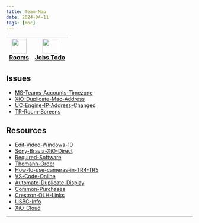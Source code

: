 ```yaml
---
title: Team-Map
date: 2024-04-11
tags: [moc]
---
```


<a href="00-Maps&Views/RoomView-HTML.md"><img width="40" src="https://img.icons8.com/?size=100&id=43215&format=png&color=000000"/></br>Rooms</a> | <a href="01-Projects/Job-List.md"><img width="40" src="https://img.icons8.com/?size=100&id=10758&format=png&color=CCCCCC"/></br>Jobs Todo</a>
:---: | :---:

## Issues

<ul class="dataview list-view-ul"><li><span><a data-tooltip-position="top" aria-label="03-Resources/01-Issue-Resolutions/MS-Teams-Accounts-Timezone.md" data-href="03-Resources/01-Issue-Resolutions/MS-Teams-Accounts-Timezone.md" href="03-Resources/01-Issue-Resolutions/MS-Teams-Accounts-Timezone.md" class="internal-link" target="_blank" rel="noopener">MS-Teams-Accounts-Timezone</a></span></li><li><span><a data-tooltip-position="top" aria-label="03-Resources/01-Issue-Resolutions/XiO-Duplicate-Mac-Address.md" data-href="03-Resources/01-Issue-Resolutions/XiO-Duplicate-Mac-Address.md" href="03-Resources/01-Issue-Resolutions/XiO-Duplicate-Mac-Address.md" class="internal-link" target="_blank" rel="noopener">XiO-Duplicate-Mac-Address</a></span></li><li><span><a data-tooltip-position="top" aria-label="03-Resources/01-Issue-Resolutions/UC-Engine-IP-Address-Changed.md" data-href="03-Resources/01-Issue-Resolutions/UC-Engine-IP-Address-Changed.md" href="03-Resources/01-Issue-Resolutions/UC-Engine-IP-Address-Changed.md" class="internal-link" target="_blank" rel="noopener">UC-Engine-IP-Address-Changed</a></span></li><li><span><a data-tooltip-position="top" aria-label="03-Resources/01-Issue-Resolutions/TR-Room-Screens.md" data-href="03-Resources/01-Issue-Resolutions/TR-Room-Screens.md" href="03-Resources/01-Issue-Resolutions/TR-Room-Screens.md" class="internal-link" target="_blank" rel="noopener">TR-Room-Screens</a></span></li></ul>

## Resources
<ul class="dataview list-view-ul"><li><span><a data-tooltip-position="top" aria-label="03-Resources/02-Resources/Edit-Video-Windows-10.md" data-href="03-Resources/02-Resources/Edit-Video-Windows-10.md" href="03-Resources/02-Resources/Edit-Video-Windows-10.md" class="internal-link" target="_blank" rel="noopener">Edit-Video-Windows-10</a></span></li><li><span><a data-tooltip-position="top" aria-label="03-Resources/02-Resources/Sony-Bravia-XiO-Direct.md" data-href="03-Resources/02-Resources/Sony-Bravia-XiO-Direct.md" href="03-Resources/02-Resources/Sony-Bravia-XiO-Direct.md" class="internal-link" target="_blank" rel="noopener">Sony-Bravia-XiO-Direct</a></span></li><li><span><a data-tooltip-position="top" aria-label="03-Resources/02-Resources/Required-Software.md" data-href="03-Resources/02-Resources/Required-Software.md" href="03-Resources/02-Resources/Required-Software.md" class="internal-link" target="_blank" rel="noopener">Required-Software</a></span></li><li><span><a data-tooltip-position="top" aria-label="03-Resources/02-Resources/Thomann-Order.md" data-href="03-Resources/02-Resources/Thomann-Order.md" href="03-Resources/02-Resources/Thomann-Order.md" class="internal-link" target="_blank" rel="noopener">Thomann-Order</a></span></li><li><span><a data-tooltip-position="top" aria-label="03-Resources/02-Resources/How-to-use-cameras-in-TR4-TR5.md" data-href="03-Resources/02-Resources/How-to-use-cameras-in-TR4-TR5.md" href="03-Resources/02-Resources/How-to-use-cameras-in-TR4-TR5.md" class="internal-link" target="_blank" rel="noopener">How-to-use-cameras-in-TR4-TR5</a></span></li><li><span><a data-tooltip-position="top" aria-label="03-Resources/02-Resources/VS-Code-Online.md" data-href="03-Resources/02-Resources/VS-Code-Online.md" href="03-Resources/02-Resources/VS-Code-Online.md" class="internal-link" target="_blank" rel="noopener">VS-Code-Online</a></span></li><li><span><a data-tooltip-position="top" aria-label="03-Resources/02-Resources/Automate-Duplicate-Display.md" data-href="03-Resources/02-Resources/Automate-Duplicate-Display.md" href="03-Resources/02-Resources/Automate-Duplicate-Display.md" class="internal-link" target="_blank" rel="noopener">Automate-Duplicate-Display</a></span></li><li><span><a data-tooltip-position="top" aria-label="03-Resources/02-Resources/Common-Purchases.md" data-href="03-Resources/02-Resources/Common-Purchases.md" href="03-Resources/02-Resources/Common-Purchases.md" class="internal-link" target="_blank" rel="noopener">Common-Purchases</a></span></li><li><span><a data-tooltip-position="top" aria-label="03-Resources/02-Resources/Crestron-OLH-Links.md" data-href="03-Resources/02-Resources/Crestron-OLH-Links.md" href="03-Resources/02-Resources/Crestron-OLH-Links.md" class="internal-link" target="_blank" rel="noopener">Crestron-OLH-Links</a></span></li><li><span><a data-tooltip-position="top" aria-label="03-Resources/02-Resources/USBC-Info.md" data-href="03-Resources/02-Resources/USBC-Info.md" href="03-Resources/02-Resources/USBC-Info.md" class="internal-link" target="_blank" rel="noopener">USBC-Info</a></span></li><li><span><a data-tooltip-position="top" aria-label="03-Resources/02-Resources/XiO-Cloud.md" data-href="03-Resources/02-Resources/XiO-Cloud.md" href="03-Resources/02-Resources/XiO-Cloud.md" class="internal-link" target="_blank" rel="noopener">XiO-Cloud</a></span></li></ul>




--- 

